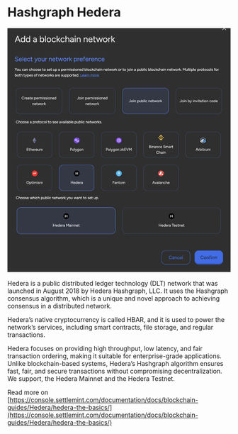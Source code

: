 # Hashgraph Hedera

![Changelog Image](../static/img/releases/hashgraph-hedera.png)

Hedera is a public distributed ledger technology (DLT) network that was launched in August 2018 by Hedera Hashgraph, LLC. It uses the Hashgraph consensus algorithm, which is a unique and novel approach to achieving consensus in a distributed network.

Hedera’s native cryptocurrency is called HBAR, and it is used to power the network’s services, including smart contracts, file storage, and regular transactions.

Hedera focuses on providing high throughput, low latency, and fair transaction ordering, making it suitable for enterprise-grade applications. Unlike blockchain-based systems, Hedera’s Hashgraph algorithm ensures fast, fair, and secure transactions without compromising decentralization. We support, the Hedera Mainnet and the Hedera Testnet.

Read more on [https://console.settlemint.com/documentation/docs/blockchain-guides/Hedera/hedera-the-basics/](https://console.settlemint.com/documentation/docs/blockchain-guides/Hedera/hedera-the-basics/)
